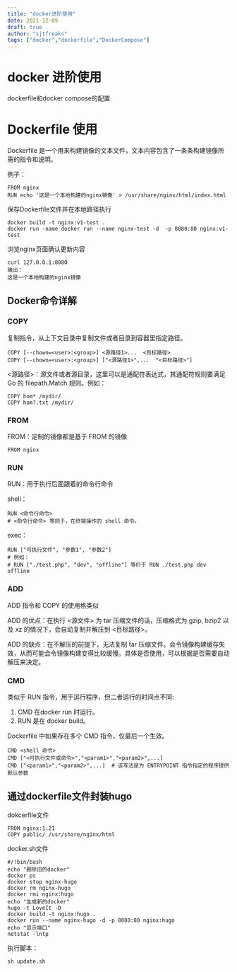 ```yaml
---
title: "docker进阶使用"
date: 2021-12-09
draft: true
author: "sjtfreaks"
tags: ["docker","dockerfile","DockerCompose"]
---
```


# docker 进阶使用
dockerfile和docker compose的配置  
  
# Dockerfile 使用
Dockerfile 是一个用来构建镜像的文本文件，文本内容包含了一条条构建镜像所需的指令和说明。  
  
例子： 
  
    FROM nginx
    RUN echo '这是一个本地构建的nginx镜像' > /usr/share/nginx/html/index.html

保存Dockerfile文件并在本地路径执行  
  
    docker build -t nginx:v1-test .
    docker run -name docker run --name nginx-test -d  -p 8080:80 nginx:v1-test
  
浏览nginx页面确认更新内容  
  
    curl 127.0.0.1:8080
    输出：
    这是一个本地构建的nginx镜像

## Docker命令详解

### COPY
复制指令，从上下文目录中复制文件或者目录到容器里指定路径。  
  
    COPY [--chown=<user>:<group>] <源路径1>...  <目标路径>
    COPY [--chown=<user>:<group>] ["<源路径1>",...  "<目标路径>"]
  
<源路径>：源文件或者源目录，这里可以是通配符表达式，其通配符规则要满足 Go 的 filepath.Match 规则。例如：  
  
    COPY hom* /mydir/
    COPY hom?.txt /mydir/

### FROM
FROM：定制的镜像都是基于 FROM 的镜像  
  
    FROM nginx

### RUN
RUN：用于执行后面跟着的命令行命令
  
shell：  
  
    RUN <命令行命令>
    # <命令行命令> 等同于，在终端操作的 shell 命令。
  
exec：
  
    RUN ["可执行文件", "参数1", "参数2"]
    # 例如：
    # RUN ["./test.php", "dev", "offline"] 等价于 RUN ./test.php dev offline
### ADD
  
ADD 指令和 COPY 的使用格类似  
  
ADD 的优点：在执行 <源文件> 为 tar 压缩文件的话，压缩格式为 gzip, bzip2 以及 xz 的情况下，会自动复制并解压到 <目标路径>。  
  
ADD 的缺点：在不解压的前提下，无法复制 tar 压缩文件。会令镜像构建缓存失效，从而可能会令镜像构建变得比较缓慢。具体是否使用，可以根据是否需要自动解压来决定。  

### CMD
类似于 RUN 指令，用于运行程序，但二者运行的时间点不同:  
1. CMD 在docker run 时运行。
2. RUN 是在 docker build。  
  
Dockerfile 中如果存在多个 CMD 指令，仅最后一个生效。  
  
    CMD <shell 命令> 
    CMD ["<可执行文件或命令>","<param1>","<param2>",...] 
    CMD ["<param1>","<param2>",...]  # 该写法是为 ENTRYPOINT 指令指定的程序提供默认参数

## 通过dockerfile文件封装hugo
  
dokcerfile文件
  
    FROM nginx:1.21
    COPY public/ /usr/share/nginx/html
  
docker.sh文件  
  
    #/!bin/bash
    echo "删除旧的docker"
    docker ps
    docker stop nginx-hugo
    docker rm nginx-hugo
    docker rmi nginx:hugo
    echo "生成新的docker"
    hugo -t LoveIt -D
    docker build -t nginx:hugo .
    docker run --name nginx-hugo -d -p 8080:80 nginx:hugo
    echo "显示端口"
    netstat -lntp
  
执行脚本：
  
    sh update.sh

